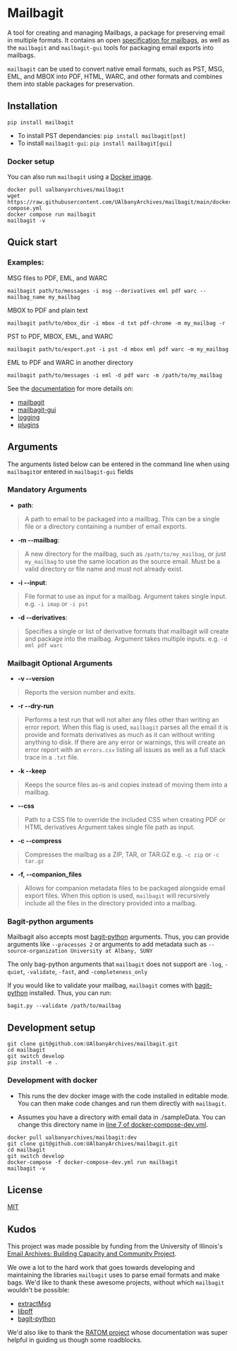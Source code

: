 # Mailbagit

A tool for creating and managing Mailbags, a package for preserving email in multiple formats. It contains an open [specification for mailbags](https://archives.albany.edu/mailbag/spec/), as well as the `mailbagit` and `mailbagit-gui` tools for packaging email exports into mailbags.

`mailbagit` can be used to convert native email formats, such as PST, MSG, EML, and MBOX into PDF, HTML, WARC, and other formats and combines them into stable packages for preservation.

## Installation

```
pip install mailbagit
```

* To install PST dependancies: `pip install mailbagit[pst]`
* To install `mailbagit-gui`: `pip install mailbagit[gui]`

### Docker setup

You can also run `mailbagit` using a [Docker image](https://archives.albany.edu/mailbag/docker).

```
docker pull ualbanyarchives/mailbagit
wget https://raw.githubusercontent.com/UAlbanyArchives/mailbagit/main/docker-compose.yml
docker compose run mailbagit
mailbagit -v
```

## Quick start

### Examples:

MSG files to PDF, EML, and WARC

```
mailbagit path/to/messages -i msg --derivatives eml pdf warc --mailbag_name my_mailbag
```

MBOX to PDF and plain text

```
mailbagit path/to/mbox_dir -i mbox -d txt pdf-chrome -m my_mailbag -r
```

PST to PDF, MBOX, EML, and WARC

```
mailbagit path/to/export.pst -i pst -d mbox eml pdf warc -m my_mailbag
```
EML to PDF and WARC in another directory

```
mailbagit path/to/messages -i eml -d pdf warc -m /path/to/my_mailbag
```

See the [documentation](https://archives.albany.edu/mailbag/use/) for more details on:

* [mailbagit](https://archives.albany.edu/mailbag/mailbagit/)
* [mailbagit-gui](https://archives.albany.edu/mailbag/mailbagit-gui/)
* [logging](https://archives.albany.edu/mailbag/logging/)
* [plugins](https://archives.albany.edu/mailbag/plugins/)

## Arguments

The arguments listed below can be entered in the command line when using `mailbagit`or entered in `mailbagit-gui` fields

### Mandatory Arguments

* **path**:
> A path to email to be packaged into a mailbag. This can be a single file or a directory containing a number of email exports.

* **-m --mailbag**: 
> A new directory for the mailbag, such as `/path/to/my_mailbag`, or just `my_mailbag` to use the same location as the source email. Must be a valid directory or file name and must not already exist.

* **-i --input**:  
> File format to use  as input for a mailbag.
> Argument takes single input.
> e.g. `-i imap` or `-i pst`

* **-d --derivatives**:
> Specifies a single or list of derivative formats that mailbagit will create and package into the mailbag.
> Argument takes multiple inputs.
e.g. `-d eml pdf warc`


### Mailbagit Optional  Arguments

* **-v --version**
> Reports the version number and exits.

* **-r --dry-run**
> Performs a test run that will not alter any files other than writing an error report. When this flag is used, `mailbagit` parses all the email it is provide and formats derivatives as much as it can without writing anything to disk. If there are any error or warnings, this will create an error report with an `errors.csv` listing all issues as well as a full stack trace in a `.txt` file.

* **-k --keep**
> Keeps the source files as-is and copies instead of moving them into a mailbag.

* **--css**
> Path to a CSS file to override the included CSS when creating PDF or HTML derivatives
> Argument takes single file path as input.

* **-c --compress**
> Compresses the mailbag as a ZIP, TAR, or TAR.GZ
> e.g. `-c zip` or `-c tar.gz`

* **-f, --companion_files**
> Allows for companion metadata files to be packaged alongside email export files.
> When this option is used, `mailbagit` will recursively include all the files in the directory provided into a mailbag.

### Bagit-python arguments

Mailbagit also accepts most [bagit-python](https://github.com/LibraryOfCongress/bagit-python) arguments. Thus, you can provide arguments like `--processes 2` or arguments to add metadata such as `--source-organization University at Albany, SUNY` 

The only bag-python arguments that `mailbagit` does not support are `-log`, `-quiet`, `-validate`, `-fast`, and `-completeness_only`

If you would like to validate your mailbag, `mailbagit` comes with [bagit-python](https://github.com/LibraryOfCongress/bagit-python) installed. Thus, you can run:

```
bagit.py --validate /path/to/mailbag
```

## Development setup

```
git clone git@github.com:UAlbanyArchives/mailbagit.git
cd mailbagit
git switch develop
pip install -e .
```

### Development with docker

* This runs the dev docker image with the code installed in editable mode. You can then make code changes and run them directly with `mailbagit`.

* Assumes you have a directory with email data in ./sampleData. You can change this directory name in [line 7 of docker-compose-dev.yml](https://github.com/UAlbanyArchives/mailbagit/blob/main/docker-compose-dev.yml#L7).

```
docker pull ualbanyarchives/mailbagit:dev
git clone git@github.com:UAlbanyArchives/mailbagit.git
cd mailbagit
git switch develop
docker-compose -f docker-compose-dev.yml run mailbagit
mailbagit -v
```

## License
[MIT](LICENSE)

## Kudos

This project was made possible by funding from the University of Illinois's [Email Archives: Building Capacity and Community Project](https://emailarchivesgrant.library.illinois.edu/).

We owe a lot to the hard work that goes towards developing and maintaining the libraries `mailbagit` uses to parse email formats and make bags. We'd like to thank these awesome projects, without which `mailbagit` wouldn't be possible:  

* [extractMsg](https://github.com/TeamMsgExtractor/msg-extractor)
* [libpff](https://github.com/libyal/libpff)
* [bagit-python](https://github.com/LibraryOfCongress/bagit-python)

We'd also like to thank the [RATOM project](https://ratom.web.unc.edu/) whose documentation was super helpful in guiding us though some roadblocks.
